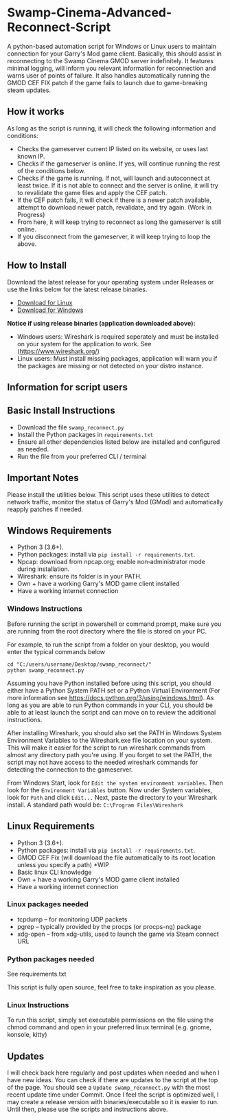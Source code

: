 # Swamp-Cinema-Advanced-Reconnect-Script
A python-based automation script for Windows or Linux users to maintain connection for your Garry's Mod game client. Basically, this should assist in reconnecting to the Swamp Cinema GMOD server indefinitely.
It features minimal logging, will inform you relevant information for reconnection and warns user of points of failure.
It also handles automatically running the GMOD CEF FIX patch if the game fails to launch due to game-breaking steam updates.

## How it works
As long as the script is running, it will check the following information and conditions:

- Checks the gameserver current IP listed on its website, or uses last known IP.
- Checks if the gameserver is online. If yes, will continue running the rest of the conditions below.
- Checks if the game is running. If not, will launch and autoconnect at least twice. If it is not able to connect and the server is online, it will try to revalidate the game files and apply the CEF patch.
- If the CEF patch fails, it will check if there is a newer patch available, attempt to download newer patch, revalidate, and try again. (Work in Progress)
- From here, it will keep trying to reconnect as long the gameserver is still online.
- If you disconnect from the gameserver, it will keep trying to loop the above.

## How to Install
Download the latest release for your operating system under Releases or use the links below for the latest release binaries.
- [Download for Linux](https://github.com/n1c3c0d3/Swamp-Cinema-Advanced-Reconnect-Script/releases/download/v1.0.0-beta.01/swamp_reconnect.Linux)
- [Download for Windows](https://github.com/n1c3c0d3/Swamp-Cinema-Advanced-Reconnect-Script/releases/download/v1.0.0-beta.01/swamp_reconnect.exe)

**Notice if using release binaries (application downloaded above):** 
- Windows users: Wireshark is required seperately and must be installed on your system for the application to work. See (https://www.wireshark.org/)
- Linux users: Must install missing packages, application will warn you if the packages are missing or not detected on your distro instance.

## Information for script users

## Basic Install Instructions
- Download the file `swamp_reconnect.py`
- Install the Python packages in `requirements.txt`
- Ensure all other dependencies listed below are installed and configured as needed.
- Run the file from your preferred CLI / terminal

## Important Notes
Please install the utilities below. This script uses these utilities to detect network traffic, monitor the status of Garry's Mod (GMod) and automatically reapply patches if needed.

## Windows Requirements
- Python 3 (3.6+).
- Python packages: install via `pip install -r requirements.txt`.
- Npcap: download from npcap.org; enable non‑administrator mode during installation.
- Wireshark: ensure its folder is in your PATH.
- Own + have a working Garry's MOD game client installed
- Have a working internet connection

### Windows Instructions
Before running the script in powershell or command prompt, make sure you are running from the root directory where the file is stored on your PC.

For example, to run the script from a folder on your desktop, you would enter the typical commands below

```pwsh
cd "C:/users/username/Desktop/swamp_reconnect/"
python swamp_reconnect.py
```

Assuming you have Python installed before using this script, you should either have a Python System PATH set or a Python Virtual Environment (For more information see https://docs.python.org/3/using/windows.html). As long as you are able to run Python commands in your CLI, you should be able to at least launch the script and can move on to review the additional instructions.

After installing Wireshark, you should also set the PATH in Windows System Environment Variables to the Wireshark.exe file location on your system. This will make it easier for the script to run wireshark commands from almost any directory path you're using. If you forget to set the PATH, the script may not have access to the needed wireshark commands for detecting the connection to the gameserver.

From Windows Start, look for `Edit the system environment variables`. Then look for the `Environment Variables` button. Now under System variables, look for `Path` and click `Edit...` Next, paste the directory to your Wireshark install. A standard path would be: `C:\Program Files\Wireshark`

## Linux Requirements
- Python 3 (3.6+).
- Python packages: install via `pip install -r requirements.txt`.
- GMOD CEF Fix (will download the file automatically to its root location unless you specify a path) *WIP
- Basic linux CLI knowledge
- Own + have a working Garry's MOD game client installed
- Have a working internet connection

### Linux packages needed
- tcpdump – for monitoring UDP packets
- pgrep – typically provided by the procps (or procps-ng) package
- xdg-open – from xdg-utils, used to launch the game via Steam connect URL

### Python packages needed
See requirements.txt

This script is fully open source, feel free to take inspiration as you please.

### Linux Instructions
To run this script, simply set executable permissions on the file using the chmod command and open in your preferred linux terminal (e.g. gnome, konsole, kitty)

## Updates
I will check back here regularly and post updates when needed and when I have new ideas. You can check if there are updates to the script at the top of the page. 
You should see a `Update swamp_reconnect.py` with the most recent update time under Commit. 
Once I feel the script is optimized well, I may create a release version with binaries/executable so it is easier to run. Until then, please use the scripts and instructions above.
